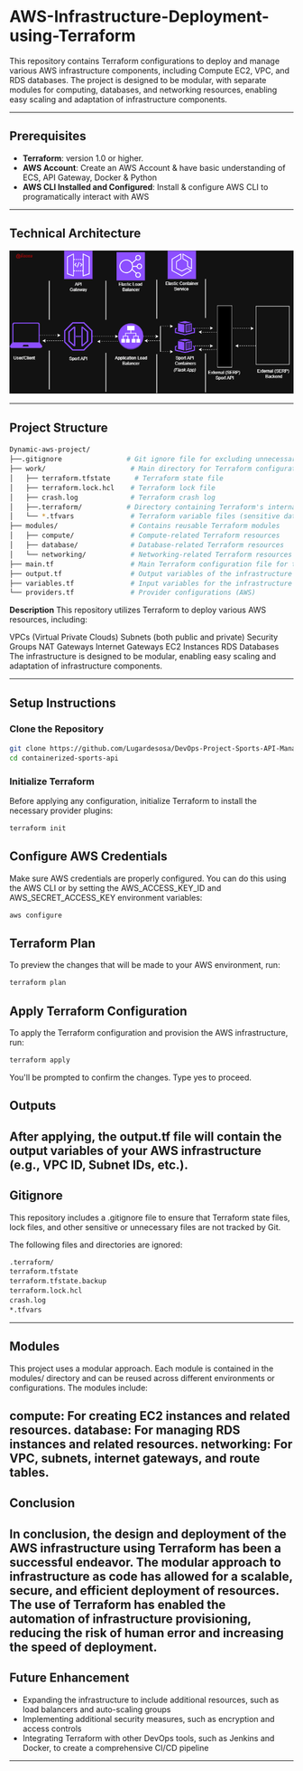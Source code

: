 # AWS-Infrastructure-Deployment-using-Terraform
This repository contains Terraform configurations to deploy and manage various AWS infrastructure components, including Compute EC2, VPC, and RDS databases. The project is designed to be modular, with separate modules for computing, databases, and networking resources, enabling easy scaling and adaptation of infrastructure components.

---
## **Prerequisites**
- **Terraform**: version 1.0 or higher.
- **AWS Account**: Create an AWS Account & have basic understanding of ECS, API Gateway, Docker & Python
- **AWS CLI Installed and Configured**: Install & configure AWS CLI to programatically interact with AWS

---

## **Technical Architecture**
![Architectural Diagram](https://github.com/Lugardesosa/DevOps-Project-Sports-API-Management-System-Deployment/blob/main/4th%20Day%20-%20Sports-API-Management-System-Deployment.png)

---

## **Project Structure**

```bash
Dynamic-aws-project/
├──.gitignore                # Git ignore file for excluding unnecessary files
├── work/                     # Main directory for Terraform configurations and state files
│   ├── terraform.tfstate      # Terraform state file
│   ├── terraform.lock.hcl    # Terraform lock file
│   ├── crash.log             # Terraform crash log
│   ├──.terraform/           # Directory containing Terraform's internal files
│   └── *.tfvars              # Terraform variable files (sensitive data)
├── modules/                  # Contains reusable Terraform modules
│   ├── compute/              # Compute-related Terraform resources
│   ├── database/             # Database-related Terraform resources
│   └── networking/           # Networking-related Terraform resources
├── main.tf                   # Main Terraform configuration file for the infrastructure
├── output.tf                 # Output variables of the infrastructure
├── variables.tf              # Input variables for the infrastructure
└── providers.tf              # Provider configurations (AWS)
```

**Description**
This repository utilizes Terraform to deploy various AWS resources, including:

VPCs (Virtual Private Clouds)
Subnets (both public and private)
Security Groups
NAT Gateways
Internet Gateways
EC2 Instances
RDS Databases
The infrastructure is designed to be modular, enabling easy scaling and adaptation of infrastructure components.

---

## **Setup Instructions**

### **Clone the Repository**
```bash
git clone https://github.com/Lugardesosa/DevOps-Project-Sports-API-Management-System-Deployment.git
cd containerized-sports-api
```
### **Initialize Terraform**
Before applying any configuration, initialize Terraform to install the necessary provider plugins:
```bash
terraform init
```
## **Configure AWS Credentials**
Make sure AWS credentials are properly configured. You can do this using the AWS CLI or by setting the AWS_ACCESS_KEY_ID and AWS_SECRET_ACCESS_KEY environment variables:
```bash
aws configure
```
## **Terraform Plan**
To preview the changes that will be made to your AWS environment, run:
```bash
terraform plan
```
## **Apply Terraform Configuration**
To apply the Terraform configuration and provision the AWS infrastructure, run:
```bash
terraform apply
```
You'll be prompted to confirm the changes. Type yes to proceed.
## **Outputs**
After applying, the output.tf file will contain the output variables of your AWS infrastructure (e.g., VPC ID, Subnet IDs, etc.).
---

## **Gitignore**
This repository includes a .gitignore file to ensure that Terraform state files, lock files, and other sensitive or unnecessary files are not tracked by Git.

The following files and directories are ignored:
```bash
.terraform/
terraform.tfstate
terraform.tfstate.backup
terraform.lock.hcl
crash.log
*.tfvars
```
---
## **Modules**
This project uses a modular approach. Each module is contained in the modules/ directory and can be reused across different environments or configurations. The modules include:

compute: For creating EC2 instances and related resources.
database: For managing RDS instances and related resources.
networking: For VPC, subnets, internet gateways, and route tables.
---
## **Conclusion**
In conclusion, the design and deployment of the AWS infrastructure using Terraform has been a successful endeavor. The modular approach to infrastructure as code has allowed for a scalable, secure, and efficient deployment of resources. The use of Terraform has enabled the automation of infrastructure provisioning, reducing the risk of human error and increasing the speed of deployment.
---
## **Future Enhancement**
- Expanding the infrastructure to include additional resources, such as load balancers and auto-scaling groups
- Implementing additional security measures, such as encryption and access controls
- Integrating Terraform with other DevOps tools, such as Jenkins and Docker, to create a comprehensive CI/CD pipeline
---

